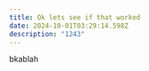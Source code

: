 ```yaml
---
title: Ok lets see if that worked
date: 2024-10-01T03:29:14.598Z
description: "1243"
---
```

bkablah